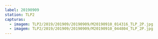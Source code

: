 ```yaml
---
label: 20190909
station: TLP2
capturas:
  - imagem: TLP2/2019/201909/20190909/M20190910_014316_TLP_2P.jpg
  - imagem: TLP2/2019/201909/20190909/M20190910_044804_TLP_2P.jpg
---
```

